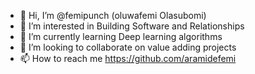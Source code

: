 - 👋 Hi, I’m @femipunch (oluwafemi Olasubomi)
- 👀 I’m interested in Building Software and Relationships
- 🌱 I’m currently learning  Deep learning algorithms
- 💞️ I’m looking to collaborate on value adding projects
- 📫 How to reach me https://github.com/aramidefemi
 
